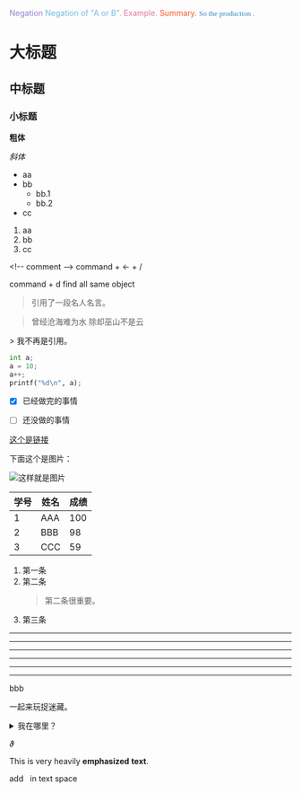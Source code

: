 

<font color= 977FD7> Negation</font>
<font color= 6FBCE1> Negation of "A or B".</font>
<font color= E675A7> Example.</font>
<font color= FC572B> Summary.</font>
 <font color=#2E86C1 size=2 face="klee">So the production .</font>
# 大标题

## 中标题

### 小标题

**粗体**

*斜体*

- aa
- bb
  - bb.1
  - bb.2
- cc

1. aa
2. bb
3. cc

\<!-- comment -->
command + <- + /

command + d find all same object

> 引用了一段名人名言。

> 曾经沧海难为水
除却巫山不是云

\> 我不再是引用。


```py
int a;
a = 10;
a++;
printf("%d\n", a);
```

- [x] 已经做完的事情
- [ ] 还没做的事情



[这个是链接](http://www.baidu.com/)

下面这个是图片：

![这样就是图片](http://y.gtimg.cn/music/photo_new/T002R300x300M000000C4fZU14IubU_1.jpg)



学号 | 姓名 | 成绩
--- | --- | ---
1 | AAA | 100
2 | BBB | 98
3 | CCC | 59

1. 第一条
2. 第二条
   > 第二条很重要。
1. 第三条

* * *

***

*****

- - -

---------------------------------------

***
bbb


一起来玩捉迷藏。

<details>
<summary>我在哪里？</summary>

> 被你发现了。

</details>

$\vartheta$

This is very heavily **emphasized** __text__.


add &nbsp; in text space
